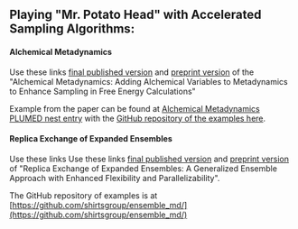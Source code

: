 ## Playing "Mr. Potato Head" with Accelerated Sampling Algorithms: 

#### Alchemical Metadynamics

Use these links [final published version](https://doi.org/10.1021/acs.jctc.4c00484) and [preprint version](https://arxiv.org/abs/2206.01329) of the  "Alchemical Metadynamics: Adding Alchemical Variables to Metadynamics to Enhance Sampling in Free Energy Calculations"

Example from the paper can be found at [Alchemical Metadynamics PLUMED nest entry](https://www.plumed-nest.org/eggs/23/003/) with the [GitHub repository of the examples here](https://github.com/shirtsgroup/alchemical_metadynamics_project).

#### Replica Exchange of Expanded Ensembles

Use these links Use these links [final published version](https://doi.org/10.1021/acs.jctc.4c00484) and [preprint version](https://arxiv.org/abs/2308.06938) of "Replica Exchange of Expanded Ensembles: A Generalized Ensemble Approach with Enhanced Flexibility and Parallelizability".

The GitHub repository of examples is at [https://github.com/shirtsgroup/ensemble_md/](https://github.com/shirtsgroup/ensemble_md/)
